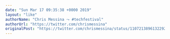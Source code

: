 ```yaml
---
date: "Sun Mar 17 09:35:38 +0000 2019"
layout: "like"
authorName: "Chris Messina ⤳ #techfestival"
authorUrl: "https://twitter.com/chrismessina"
originalPost: "https://twitter.com/chrismessina/status/1107213896132292609"
---
```


